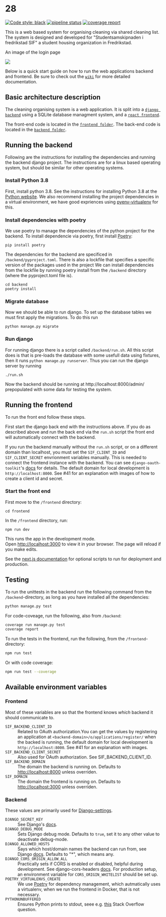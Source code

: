 # 28
<a href="https://github.com/psf/black"><img alt="Code style: black" src="https://img.shields.io/badge/code%20style-black-000000.svg"></a>
[![pipeline status](https://gitlab.stud.idi.ntnu.no/tdt4140-2020/28/badges/dev/pipeline.svg)](https://gitlab.stud.idi.ntnu.no/tdt4140-2020/28/-/commits/dev)
[![coverage report](https://gitlab.stud.idi.ntnu.no/tdt4140-2020/28/badges/dev/coverage.svg)](https://gitlab.stud.idi.ntnu.no/tdt4140-2020/28/-/commits/dev)


This is a web based system for organising cleaning via shared cleaning list. 
The system is designed and developed for "Studentsamskipnaden i fredrikstad SIF" a student housing organization in Fredrikstad. 

An image of the login page

![](/uploads/855ef9c2f8fb3b0b9fad9521a9f8c2a0/image.png)

Below is a quick start guide on how to run the web applications backend and frontend. Be sure to check out the [`wiki`](https://gitlab.stud.idi.ntnu.no/tdt4140-2020/28/-/wikis/home) for more detailed documentation.
## Basic architecture description
The cleaning organising system is a web application. It is split into a [`django backend`](https://www.djangoproject.com/) using a SQLite database managment system, and a [`react frontend`](https://reactjs.org/).

The front-end code is located in the [`frontend folder`](https://gitlab.stud.idi.ntnu.no/tdt4140-2020/28/-/tree/dev/frontend).
The back-end code is located in the [`backend folder`](https://gitlab.stud.idi.ntnu.no/tdt4140-2020/28/-/tree/dev/backend).

## Running the backend

Following are the instructions for installing the dependencies and running the backend django project.
The instructions are for a linux based operating system, but should be similar for other operating systems.

### Install Python 3.8 
First, install python 3.8. See the instructions for installing Python 3.8 at the [Python website](https://www.python.org/downloads/). 
We also recommend installing the project dependencies in a virtual environment, we have good expriences using [pyenv-virtualenv](https://github.com/pyenv/pyenv-virtualenv) for this. 

### Install dependencies with poetry
We use poetry to manage the dependencies of the python project for the backend. To install dependencie via poetry, first install [Poetry](https://python-poetry.org):
```
pip install poetry
```
The dependencies for the backend are specificed in `/backend/pyproject.toml`. There is also a lockfile that specifies a specific version of the packages used in the project 
We can install dependencies from the lockfile by running poetry install from the `/backend` directory (where the pyproject.toml file is). 
```
cd backend
poetry install
```
### Migrate database
Now we should be able to run django. To set up the database tables we must first apply the migrations. To do this run
```
python manage.py migrate
```

### Run django
For running django there is a script called `/backend/run.sh`. All this script does is that is pre-loads the database with some usefull data using fixtures, then it runs `python manage.py runserver`. Thus you can run the django server by running
```
./run.sh
```
Now the backend should be running at http://localhost:8000/admin/ prepopulated with some data for testing the system.

## Running the frontend
To run the front end follow these steps.

First start the django back end with the instructions above. If you do as described above and run the back end via the `run.sh` script the front end will automatically connect with the backend. 

If you run the backend manually without the `run.sh` script, or on a different domain than localhost, you must set the `SIF_CLIENT_ID` and `SIF_CLIENT_SECRET` envrionment variables manually. 
This is needed to connect the frontend instance with the backend.
You can see `django-oauth-toolkit`'s [docs](https://django-oauth-toolkit.readthedocs.io/en/latest/rest-framework/getting_started.html#step-3-register-an-application) for details.
The default domain for local development is `http://localhost:8000`. See #41 for an explanation with images of how to create a client id and secret.

### Start the front end

First move to the `/frontend` directory:
```
cd frontend
```

In the `/frontend` directory, run:

```shell
npm run dev
```
This runs the app in the development mode.<br />
Open [http://localhost:3000](http://localhost:3000) to view it in your browser.
The page will reload if you make edits.

See the [next.js documentation](https://nextjs.org/docs#manual-setup) for optional scripts to run for deployment and production.

## Testing

To run the unittests in the backend run the following command from the `/backend`-directory, as long as you have installed all the dependencies:

```bash
python manage.py test
```

For code-coveage, run the following, also from `/backend`:

```bash
coverage run manage.py test
coverage report
```

To run the tests in the frontend, run the following, from the  `/frontend`-directory:
```bash
npm run test
```
Or with code coverage:
```bash
npm run test --coverage
```

## Available environment variables

### Frontend

Most of these variables are so that the frontend knows _which_ backend it should communicate to.

<dl>
    <dt><code>SIF_BACKEND_CLIENT_ID</code></dt>
        <dd>Related to OAuth authorization.You can get the values by  
        registering an application at <code>&lt;backend-domain&gt;/o/applications/register/</code> when the backed is running, the 
        default domain for local development is <code>http://localhost:8000</code>. See #41 for an explanation with images. 
        </dd>
    <dt><code>SIF_BACKEND_CLIENT_SECRET</code></dt>
        <dd>Also used for OAuth authorization. See SIF_BACKEND_CLIENT_ID.</dd>
    <dt><code>SIF_BACKEND_DOMAIN</code></dt>
        <dd>The domain the backend is running on. Defaults to <a href="http://localhost:8000">http://localhost:8000</a> unless overriden.</dd>
    <dt><code>SIF_DOMAIN</code></dt>
        <dd>The domain the frontend is running on. Defaults to <a href="http://localhost:3000">http://localhost:3000</a> unless overriden.</dd>
</dl>

### Backend

These values are primarily used for [Django-settings](https://gitlab.stud.idi.ntnu.no/tdt4140-2020/28/-/blob/dev/backend/sif_vaskelister/settings.py).

<dl>
  <dt><code>DJANGO_SECRET_KEY</code></dt>
    <dd>See Django's <a href="https://docs.djangoproject.com/en/3.0/ref/settings/#std:setting-SECRET_KEY">docs</a>.</dd>
  <dt><code>DJANGO_DEBUG_MODE</code></dt>
    <dd>Sets Django debug mode. Defaults to <code>true</code>, set it to any other value to deactivate debug-mode.</dd>
  <dt><code>DJANGO_ALLOWED_HOSTS</code></dt>
    <dd>Says which host/domain names the backend can run from, see Django <a href="https://docs.djangoproject.com/en/3.0/ref/settings/#allowed-hosts">docs</a>. Defaults to "*", which means any.</dd>
  <dt><code>DJANGO_CORS_ORIGIN_ALLOW_ALL</code></dt>
    <dd>Practically sets if CORS is enabled or disabled, helpful during development. See django-cors-headers <a href="https://github.com/adamchainz/django-cors-headers#configuration">docs</a>.
  For production setup, an environment variable for <code>CORS_ORIGIN_WHITELIST</code> should be set up.</dd>
  <dt><code>POETRY_VIRTUALENVS_CREATE</code></dt>
    <dd>We use <a href="https://python-poetry.org">Poetry</a> for dependency management, which autmatically uses a virtualenv, when we run the frontend in Docker, that is not necessary.</dd>
  <dt><code>PYTHONUNBUFFERED</code></dt>
    <dd>Ensures Python prints to stdout, seee e.g. <a href="https://stackoverflow.com/questions/29663459/python-app-does-not-print-anything-when-running-detached-in-docker">this</a> Stack Overflow question.</dd> 
</dl>